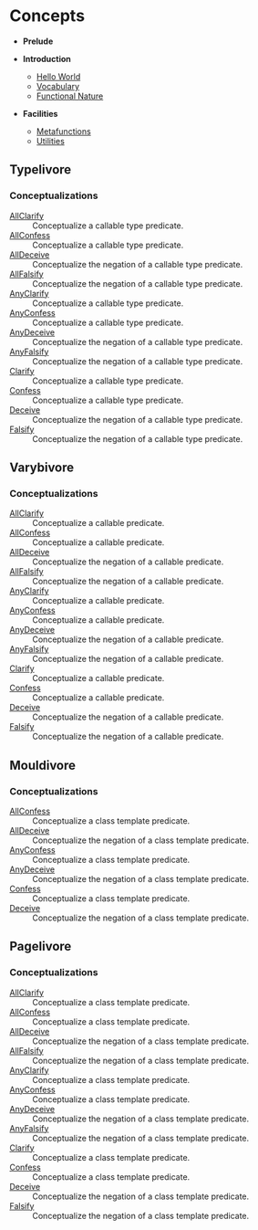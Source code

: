 <!-- Copyright 2024 Feng Mofan
SPDX-License-Identifier: Apache-2.0 -->

# Concepts

- **Prelude**

- **Introduction**

  - [Hello World](../introduction/hello_world.md)
  - [Vocabulary](../introduction/vocabulary.md)
  - [Functional Nature](../introduction/functional_nature.md)

- **Facilities**

  - [Metafunctions](../facilities/metafunctions.md)
  - [Utilities](../facilities/utilities.md)

<!-- Typelivore -- Start -->
## Typelivore <a id="typelivore"></a>

<!-- Conceptualizations -- Start -->
### Conceptualizations<a id="typelivore-conceptualization"></a>

<dl>
  <dt>
    <a href="./concepts/typelivore/all_clarify.doc.md">AllClarify</a>
    <a id="typelivore-all-clarify"></a>
  </dt>
  <dd>Conceptualize a callable type predicate.</dd>

  <dt>
    <a href="./concepts/typelivore/all_confess.doc.md">AllConfess</a>
    <a id="typelivore-all-confess"></a>
  </dt>
  <dd>Conceptualize a callable type predicate.</dd>

  <dt>
    <a href="./concepts/typelivore/all_deceive.doc.md">AllDeceive</a>
    <a id="typelivore-all-deceive"></a>
  </dt>
  <dd>Conceptualize the negation of a callable type predicate.</dd>

  <dt>
    <a href="./concepts/typelivore/all_falsify.doc.md">AllFalsify</a>
    <a id="typelivore-all-falsify"></a>
  </dt>
  <dd>Conceptualize the negation of a callable type predicate.</dd>

  <dt>
    <a href="./concepts/typelivore/any_clarify.doc.md">AnyClarify</a>
    <a id="typelivore-any-clarify"></a>
  </dt>
  <dd>Conceptualize a callable type predicate.</dd>

  <dt>
    <a href="./concepts/typelivore/any_confess.doc.md">AnyConfess</a>
    <a id="typelivore-any-confess"></a>
  </dt>
  <dd>Conceptualize a callable type predicate.</dd>

  <dt>
    <a href="./concepts/typelivore/any_deceive.doc.md">AnyDeceive</a>
    <a id="typelivore-any-deceive"></a>
  </dt>
  <dd>Conceptualize the negation of a callable type predicate.</dd>

  <dt>
    <a href="./concepts/typelivore/any_falsify.doc.md">AnyFalsify</a>
    <a id="typelivore-any-falsify"></a>
  </dt>
  <dd>Conceptualize the negation of a callable type predicate.</dd>

  <dt>
    <a href="./concepts/typelivore/clarify.doc.md">Clarify</a>
    <a id="typelivore-clarify"></a>
  </dt>
  <dd>Conceptualize a callable type predicate.</dd>

  <dt>
    <a href="./concepts/typelivore/confess.doc.md">Confess</a>
    <a id="typelivore-confess"></a>
  </dt>
  <dd>Conceptualize a callable type predicate.</dd>

  <dt>
    <a href="./concepts/typelivore/deceive.doc.md">Deceive</a>
    <a id="typelivore-deceive"></a>
  </dt>
  <dd>Conceptualize the negation of a callable type predicate.</dd>

  <dt>
    <a href="./concepts/typelivore/falsify.doc.md">Falsify</a>
    <a id="typelivore-falsify"></a>
  </dt>
  <dd>Conceptualize the negation of a callable type predicate.</dd>
</dl>
<!-- Conceptualizations -- End -->
<!-- Typelivore -- End -->

<!-- Varybivore -- Start -->
## Varybivore <a id="varybivore"></a>

<!-- Conceptualizations -- Start -->
### Conceptualizations<a id="varybivore-conceptualization"></a>

<dl>
  <dt>
    <a href="./concepts/varybivore/all_clarify.doc.md">AllClarify</a>
    <a id="varybivore-all-clarify"></a>
  </dt>
  <dd>Conceptualize a callable predicate.</dd>

  <dt>
    <a href="./concepts/varybivore/all_confess.doc.md">AllConfess</a>
    <a id="varybivore-all-confess"></a>
  </dt>
  <dd>Conceptualize a callable predicate.</dd>

  <dt>
    <a href="./concepts/varybivore/all_deceive.doc.md">AllDeceive</a>
    <a id="varybivore-all-deceive"></a>
  </dt>
  <dd>Conceptualize the negation of a callable predicate.</dd>

  <dt>
    <a href="./concepts/varybivore/all_falsify.doc.md">AllFalsify</a>
    <a id="varybivore-all-falsify"></a>
  </dt>
  <dd>Conceptualize the negation of a callable predicate.</dd>

  <dt>
    <a href="./concepts/varybivore/any_clarify.doc.md">AnyClarify</a>
    <a id="varybivore-any-clarify"></a>
  </dt>
  <dd>Conceptualize a callable predicate.</dd>

  <dt>
    <a href="./concepts/varybivore/any_confess.doc.md">AnyConfess</a>
    <a id="varybivore-any-confess"></a>
  </dt>
  <dd>Conceptualize a callable predicate.</dd>

  <dt>
    <a href="./concepts/varybivore/any_deceive.doc.md">AnyDeceive</a>
    <a id="varybivore-any-deceive"></a>
  </dt>
  <dd>Conceptualize the negation of a callable predicate.</dd>

  <dt>
    <a href="./concepts/varybivore/any_falsify.doc.md">AnyFalsify</a>
    <a id="varybivore-any-falsify"></a>
  </dt>
  <dd>Conceptualize the negation of a callable predicate.</dd>

  <dt>
    <a href="./concepts/varybivore/clarify.doc.md">Clarify</a>
    <a id="varybivore-clarify"></a>
  </dt>
  <dd>Conceptualize a callable predicate.</dd>

  <dt>
    <a href="./concepts/varybivore/confess.doc.md">Confess</a>
    <a id="varybivore-confess"></a>
  </dt>
  <dd>Conceptualize a callable predicate.</dd>

  <dt>
    <a href="./concepts/varybivore/deceive.doc.md">Deceive</a>
    <a id="varybivore-deceive"></a>
  </dt>
  <dd>Conceptualize the negation of a callable predicate.</dd>

  <dt>
    <a href="./concepts/varybivore/falsify.doc.md">Falsify</a>
    <a id="varybivore-falsify"></a>
  </dt>
  <dd>Conceptualize the negation of a callable predicate.</dd>
</dl>
<!-- Conceptualizations -- End -->
<!-- Varybivore -- End -->

<!-- Mouldivore -- Start -->
## Mouldivore <a id="mouldivore"></a>

<!-- Conceptualizations -- Start -->
### Conceptualizations <a id="mouldivore-conceptualization"></a>

<dl>
  <dt>
    <a href="./concepts/mouldivore/all_confess.doc.md">AllConfess</a>
    <a id="mouldivore-all-confess"></a>
  </dt>
  <dd>Conceptualize a class template predicate.</dd>
  
  <dt>
    <a href="./concepts/mouldivore/all_deceive.doc.md">AllDeceive</a>
    <a id="mouldivore-all-deceive"></a>
  </dt>
  <dd>Conceptualize the negation of a class template predicate.</dd>
  
  <dt>
    <a href="./concepts/mouldivore/any_confess.doc.md">AnyConfess</a>
    <a id="mouldivore-any-confess"></a>
  </dt>
  <dd>Conceptualize a class template predicate.</dd>
  
  <dt>
    <a href="./concepts/mouldivore/any_deceive.doc.md">AnyDeceive</a>
    <a id="mouldivore-any-deceive"></a>
  </dt>
  <dd>Conceptualize the negation of a class template predicate.</dd>
  
  <dt>
    <a href="./concepts/mouldivore/confess.doc.md">Confess</a>
    <a id="mouldivore-confess"></a>
  </dt>
  <dd>Conceptualize a class template predicate.</dd>
  
  <dt>
    <a href="./concepts/mouldivore/deceive.doc.md">Deceive</a>
    <a id="mouldivore-deceive"></a>
  </dt>
  <dd>Conceptualize the negation of a class template predicate.</dd>
</dl>
<!-- Conceptualizations -- End -->
<!-- Mouldivore -- End -->

<!-- Pagelivore -- Start -->
## Pagelivore <a id="pagelivore"></a>

<!-- Conceptualizations -- Start -->
### Conceptualizations<a id="pagelivore-conceptualization"></a>

<dl>
  <dt>
    <a href="./concepts/pagelivore/all_clarify.doc.md">AllClarify</a>
    <a id="pagelivore-all-clarify"></a>
  </dt>
  <dd>Conceptualize a class template predicate.</dd>

  <dt>
    <a href="./concepts/pagelivore/all_confess.doc.md">AllConfess</a>
    <a id="pagelivore-all-confess"></a>
  </dt>
  <dd>Conceptualize a class template predicate.</dd>

  <dt>
    <a href="./concepts/pagelivore/all_deceive.doc.md">AllDeceive</a>
    <a id="pagelivore-all-deceive"></a>
  </dt>
  <dd>Conceptualize the negation of a class template predicate.</dd>

  <dt>
    <a href="./concepts/pagelivore/all_falsify.doc.md">AllFalsify</a>
    <a id="pagelivore-all-falsify"></a>
  </dt>
  <dd>Conceptualize the negation of a class template predicate.</dd>

  <dt>
    <a href="./concepts/pagelivore/any_clarify.doc.md">AnyClarify</a>
    <a id="pagelivore-any-clarify"></a>
  </dt>
  <dd>Conceptualize a class template predicate.</dd>

  <dt>
    <a href="./concepts/pagelivore/any_confess.doc.md">AnyConfess</a>
    <a id="pagelivore-any-confess"></a>
  </dt>
  <dd>Conceptualize a class template predicate.</dd>

  <dt>
    <a href="./concepts/pagelivore/any_deceive.doc.md">AnyDeceive</a>
    <a id="pagelivore-any-deceive"></a>
  </dt>
  <dd>Conceptualize the negation of a class template predicate.</dd>

  <dt>
    <a href="./concepts/pagelivore/any_falsify.doc.md">AnyFalsify</a>
    <a id="pagelivore-any-falsify"></a>
  </dt>
  <dd>Conceptualize the negation of a class template predicate.</dd>

  <dt>
    <a href="./concepts/pagelivore/clarify.doc.md">Clarify</a>
    <a id="pagelivore-clarify"></a>
  </dt>
  <dd>Conceptualize a class template predicate.</dd>

  <dt>
    <a href="./concepts/pagelivore/confess.doc.md">Confess</a>
    <a id="pagelivore-confess"></a>
  </dt>
  <dd>Conceptualize a class template predicate.</dd>

  <dt>
    <a href="./concepts/pagelivore/deceive.doc.md">Deceive</a>
    <a id="pagelivore-deceive"></a>
  </dt>
  <dd>Conceptualize the negation of a class template predicate.</dd>

  <dt>
    <a href="./concepts/pagelivore/falsify.doc.md">Falsify</a>
    <a id="pagelivore-falsify"></a>
  </dt>
  <dd>Conceptualize the negation of a class template predicate.</dd>
</dl>
<!-- Conceptualizations -- End -->
<!-- Pagelivore -- End -->